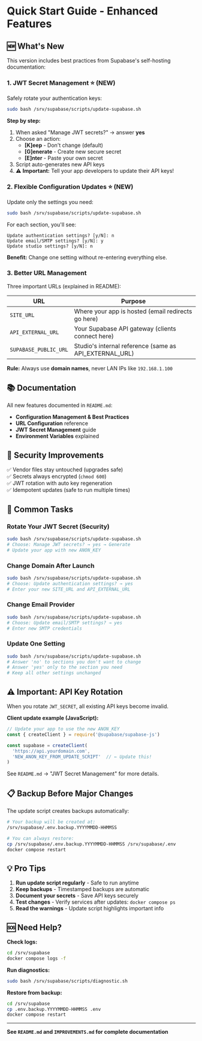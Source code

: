 # Quick Start Guide - Enhanced Features

## 🆕 What's New

This version includes best practices from Supabase's self-hosting documentation:

### 1. JWT Secret Management ⭐ (NEW)

Safely rotate your authentication keys:

```bash
sudo bash /srv/supabase/scripts/update-supabase.sh
```

**Step by step:**
1. When asked "Manage JWT secrets?" → answer **yes**
2. Choose an action:
   - **[K]eep** - Don't change (default)
   - **[G]enerate** - Create new secure secret
   - **[E]nter** - Paste your own secret
3. Script auto-generates new API keys
4. ⚠️ **Important:** Tell your app developers to update their API keys!

### 2. Flexible Configuration Updates ⭐ (NEW)

Update only the settings you need:

```bash
sudo bash /srv/supabase/scripts/update-supabase.sh
```

For each section, you'll see:
```
Update authentication settings? [y/N]: n
Update email/SMTP settings? [y/N]: y
Update studio settings? [y/N]: n
```

**Benefit:** Change one setting without re-entering everything else.

### 3. Better URL Management

Three important URLs (explained in README):

| URL | Purpose |
|-----|---------|
| `SITE_URL` | Where your app is hosted (email redirects go here) |
| `API_EXTERNAL_URL` | Your Supabase API gateway (clients connect here) |
| `SUPABASE_PUBLIC_URL` | Studio's internal reference (same as API_EXTERNAL_URL) |

**Rule:** Always use **domain names**, never LAN IPs like `192.168.1.100`

## 📚 Documentation

All new features documented in `README.md`:
- **Configuration Management & Best Practices**
- **URL Configuration** reference
- **JWT Secret Management** guide
- **Environment Variables** explained

## 🔐 Security Improvements

✅ Vendor files stay untouched (upgrades safe)  
✅ Secrets always encrypted (`chmod 600`)  
✅ JWT rotation with auto key regeneration  
✅ Idempotent updates (safe to run multiple times)  

## 🚀 Common Tasks

### Rotate Your JWT Secret (Security)
```bash
sudo bash /srv/supabase/scripts/update-supabase.sh
# Choose: Manage JWT secrets? → yes → Generate
# Update your app with new ANON_KEY
```

### Change Domain After Launch
```bash
sudo bash /srv/supabase/scripts/update-supabase.sh
# Choose: Update authentication settings? → yes
# Enter your new SITE_URL and API_EXTERNAL_URL
```

### Change Email Provider
```bash
sudo bash /srv/supabase/scripts/update-supabase.sh
# Choose: Update email/SMTP settings? → yes
# Enter new SMTP credentials
```

### Update One Setting
```bash
sudo bash /srv/supabase/scripts/update-supabase.sh
# Answer 'no' to sections you don't want to change
# Answer 'yes' only to the section you need
# Keep all other settings unchanged
```

## ⚠️ Important: API Key Rotation

When you rotate `JWT_SECRET`, all existing API keys become invalid.

**Client update example (JavaScript):**

```javascript
// Update your app to use the new ANON_KEY
const { createClient } = require('@supabase/supabase-js')

const supabase = createClient(
  'https://api.yourdomain.com',
  'NEW_ANON_KEY_FROM_UPDATE_SCRIPT'  // ← Update this!
)
```

See `README.md` → "JWT Secret Management" for more details.

## 📋 Backup Before Major Changes

The update script creates backups automatically:

```bash
# Your backup will be created at:
/srv/supabase/.env.backup.YYYYMMDD-HHMMSS

# You can always restore:
cp /srv/supabase/.env.backup.YYYYMMDD-HHMMSS /srv/supabase/.env
docker compose restart
```

## 💡 Pro Tips

1. **Run update script regularly** - Safe to run anytime
2. **Keep backups** - Timestamped backups are automatic
3. **Document your secrets** - Save API keys securely
4. **Test changes** - Verify services after updates: `docker compose ps`
5. **Read the warnings** - Update script highlights important info

## 🆘 Need Help?

**Check logs:**
```bash
cd /srv/supabase
docker compose logs -f
```

**Run diagnostics:**
```bash
sudo bash /srv/supabase/scripts/diagnostic.sh
```

**Restore from backup:**
```bash
cd /srv/supabase
cp .env.backup.YYYYMMDD-HHMMSS .env
docker compose restart
```

---

**See `README.md` and `IMPROVEMENTS.md` for complete documentation**
